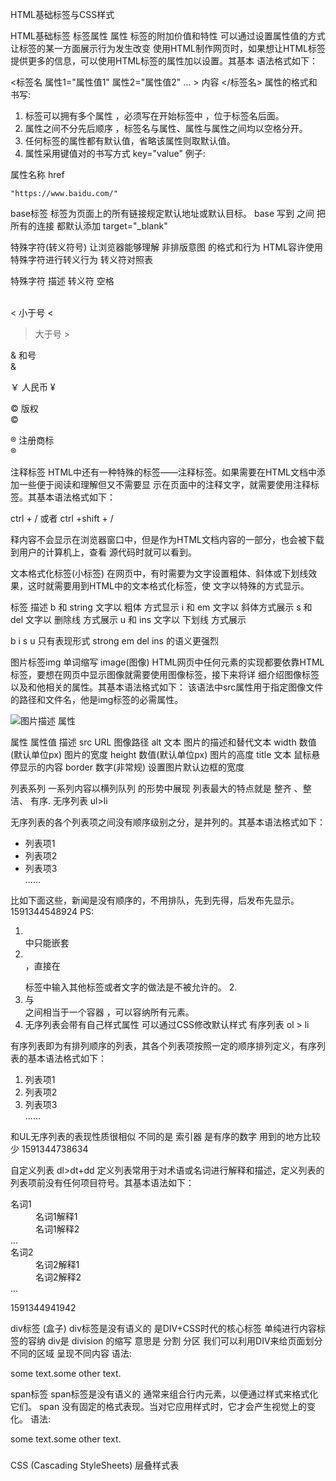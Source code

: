 HTML基础标签与CSS样式

HTML基础标签
标签属性
属性 标签的附加价值和特性 可以通过设置属性值的方式 让标签的某一方面展示行为发生改变
使用HTML制作网页时，如果想让HTML标签提供更多的信息，可以使用HTML标签的属性加以设置。其基本 语法格式如下：

<标签名 属性1="属性值1" 属性2="属性值2" … > 内容 </标签名>
属性的格式和书写:

1. 标签可以拥有多个属性 ，必须写在开始标签中 ，位于标签名后面。
2. 属性之间不分先后顺序 ，标签名与属性、属性与属性之间均以空格分开。
3. 任何标签的属性都有默认值，省略该属性则取默认值。
4. 属性采用键值对的书写方式 key="value"
例子:

<a href="https://www.baidu.com/"></a>
属性名称  href

	"https://www.baidu.com/" 

base标签
标签为页面上的所有链接规定默认地址或默认目标。
base 写到     之间
把所有的连接 都默认添加 target="_blank"





特殊字符(转义符号)
让浏览器能够理解 非排版意图 的格式和行为 HTML容许使用特殊字符进行转义行为
转义符对照表



特殊字符	描述	转义符
	空格	
	&nbsp;  

<	小于号	
&lt;

>	大于号	
&gt;

&	和号	
&amp;

￥	人民币	
	&yen; 

©	版权	
&copy;

®	注册商标	
&reg;


注释标签
HTML中还有一种特殊的标签——注释标签。如果需要在HTML文档中添加一些便于阅读和理解但又不需要显 示在页面中的注释文字，就需要使用注释标签。其基本语法格式如下：


<!-- 注释语句 -->   ctrl + /      或者 ctrl +shift + /
释内容不会显示在浏览器窗口中，但是作为HTML文档内容的一部分，也会被下载到用户的计算机上，查看 源代码时就可以看到。


文本格式化标签(小标签)
在网页中，有时需要为文字设置粗体、斜体或下划线效果，这时就需要用到HTML中的文本格式化标签，使 文字以特殊的方式显示。





标签	描述
b 和 string	文字以 粗体 方式显示
i 和 em	文字以 斜体方式展示
s 和 del	文字以 删除线 方式展示
u 和 ins	文字以 下划线 方式展示

b  i  s  u   只有表现形式      strong   em  del   ins  的语义更强烈

图片标签img
单词缩写 image(图像)
HTML网页中任何元素的实现都要依靠HTML标签，要想在网页中显示图像就需要使用图像标签，接下来将详 细介绍图像标签
以及和他相关的属性。其基本语法格式如下：
该语法中src属性用于指定图像文件的路径和文件名，他是img标签的必需属性。


<img src="图像URL" width='图片宽度' height='图片高度' alt='图片描述'>
属性

属性	属性值	描述
src	URL	图像路径
alt	文本	图片的描述和替代文本
width	数值(默认单位px)	图片的宽度
height	数值(默认单位px)	图片的高度
title	文本	鼠标悬停显示的内容
border	数字(非常规)	设置图片默认边框的宽度

列表系列
    一系列内容以横列队列 的形势中展现 列表最大的特点就是 整齐 、整洁、  有序.
无序列表 ul>li





无序列表的各个列表项之间没有顺序级别之分，是并列的。其基本语法格式如下：

<ul>
<li>列表项1</li>
<li>列表项2</li>
<li>列表项3</li>
......
</ul>
    比如下面这些，新闻是没有顺序的，不用排队，先到先得，后发布先显示。
1591344548924
PS:

1. <ul></ul>中只能嵌套<li></li> ，直接在<ul></ul>标签中输入其他标签或者文字的做法是不被允许的。 2. <li>与</li>之间相当于一个容器 ，可以容纳所有元素。
3. 无序列表会带有自己样式属性 可以通过CSS修改默认样式
有序列表 ol > li


有序列表即为有排列顺序的列表，其各个列表项按照一定的顺序排列定义，有序列表的基本语法格式如下：

<ol>
<li>列表项1</li>
<li>列表项2</li>
<li>列表项3</li>
......
</ol>
   和UL无序列表的表现性质很相似 不同的是 索引器 是有序的数字 用到的地方比较少
1591344738634


自定义列表 dl>dt+dd
   定义列表常用于对术语或名词进行解释和描述，定义列表的列表项前没有任何项目符号。其基本语法如下：



<dl>
<dt>名词1</dt>
<dd>名词1解释1</dd>
<dd>名词1解释2</dd>
...
<dt>名词2</dt>
<dd>名词2解释1</dd>
<dd>名词2解释2</dd>
...
</dl>

1591344941942







div标签 (盒子)
div标签是没有语义的 是DIV+CSS时代的核心标签 单纯进行内容标签的容纳
div是 division 的缩写 意思是 分割 分区 我们可以利用DIV来给页面划分不同的区域 呈现不同内容
语法:

<div>
<p><span>some text.</span>some other text.</p>
</div>


span标签
span标签是没有语义的 通常来组合行内元素，以便通过样式来格式化它们。
span 没有固定的格式表现。当对它应用样式时，它才会产生视觉上的变化。
语法:

<p><span>some text.</span>some other text.</p>


###


CSS (Cascading StyleSheets)   层叠样式表

